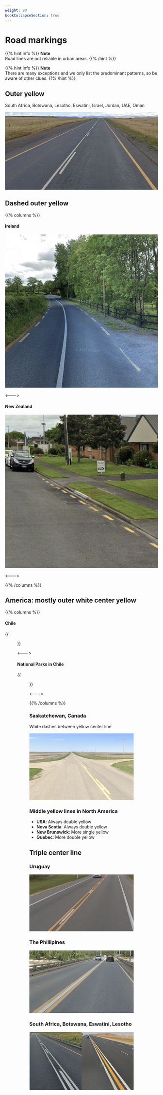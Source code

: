 ```yaml
---
weight: 90
bookCollapseSection: true
---
```


# Road markings

{{% hint info %}}
**Note**  
Road lines are not reliable in urban areas.
{{% /hint %}}

{{% hint info %}}
**Note**  
There are many exceptions and we only list the predominant patterns, so be aware of other clues.
{{% /hint %}}

## Outer yellow

South Africa, Botswana, Lesotho, Eswatini, Israel, Jordan, UAE, Oman

<img src="line-za.png" class="img-lg" />

## Dashed outer yellow

{{% columns %}}

#### Ireland

<img src="line-ie.png" class="img-md">

<--->

#### New Zealand

<img src="line-nz.png" class="img-md">

<--->

{{% /columns %}}

## America: mostly outer white center yellow

{{% columns %}}

#### Chile

{{<figure src="line-white-cl.png" caption="all white" class="img-md" >}}

<--->

#### National Parks in Chile

{{<figure src="line-yellow-cl.png" caption="all yellow" class="img-md" >}}

<--->

{{% /columns %}}

### Saskatchewan, Canada

White dashes between yellow center line

<img src="line-sask.png" class="img-lg" />

### Middle yellow lines in North America

- **USA**: Always double yellow
- **Nova Scotia**: Always double yellow
- **New Brunswick**: More single yellow
- **Quebec**: More double yellow

## Triple center line

### Uruguay

<img src="line-uy.png" class="img-lg" />

### The Phillipines

<img src="line-ph.png" class="img-lg" />

### South Africa, Botswana, Eswatini, Lesotho

<img src="line-triple-za.png" class="img-lg" />
